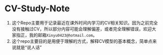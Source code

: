 # CV-Study-Note
1. 这个Repo主要用于记录最近在课外时间内学习的CV相关知识。因为之前完全没有接触过CV，所以部分内容可能会理解偏差，或者完全理解错误，欢迎大家指正，我的邮箱`Xinyu0423@hotmail.com`。
2. 这个repo主要目的是用便于理解的方式，解释CV模型的基本概念，简单点来说就是“说人话”
